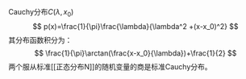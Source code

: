 Cauchy分布$C(\lambda, x_0)$
$$
p(x)=\frac{1}{\pi}\frac{\lambda}{\lambda^2 +(x-x_0)^2}
$$
其分布函数积分为：
$$
\frac{1}{\pi}\arctan(\frac{x-x_0}{\lambda})+\frac{1}{2}
$$
两个服从标准[[正态分布N]]的随机变量的商是标准Cauchy分布。